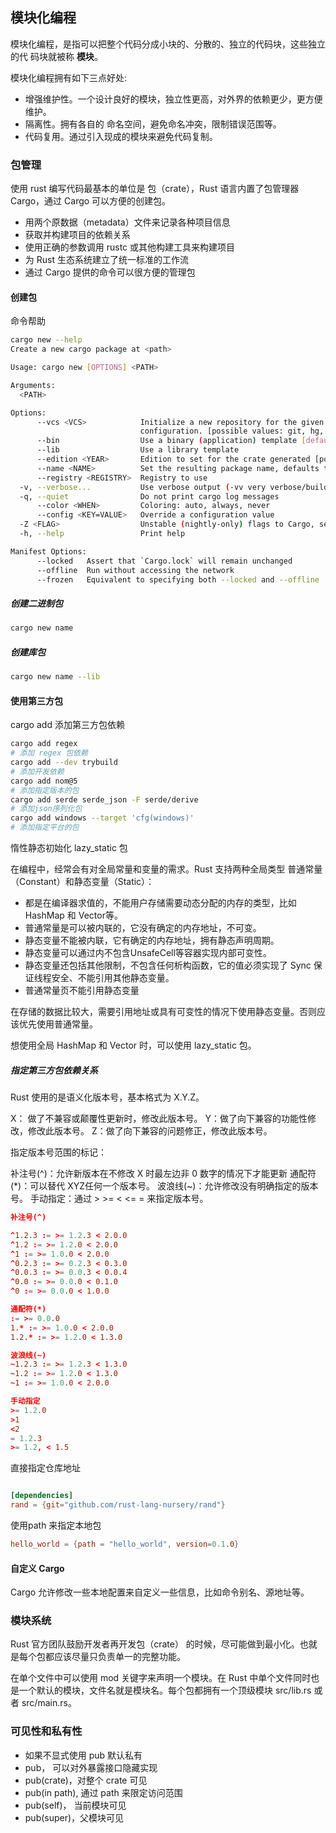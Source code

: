 ## 模块化编程

模块化编程，是指可以把整个代码分成小块的、分散的、独立的代码块，这些独立的代 码块就被称 **模块**。

模块化编程拥有如下三点好处:
- 增强维护性。一个设计良好的模块，独立性更高，对外界的依赖更少，更方便维护。
- 隔离性。拥有各自的 命名空间，避免命名冲突，限制错误范围等。
- 代码复用。通过引入现成的模块来避免代码复制。

### 包管理

使用 rust 编写代码最基本的单位是 包（crate），Rust 语言内置了包管理器 Cargo，通过 Cargo 可以方便的创建包。

- 用两个原数据（metadata）文件来记录各种项目信息
- 获取并构建项目的依赖关系
- 使用正确的参数调用 rustc 或其他构建工具来构建项目
- 为 Rust 生态系统建立了统一标准的工作流
- 通过 Cargo 提供的命令可以很方便的管理包

#### 创建包

命令帮助

```bash
cargo new --help
Create a new cargo package at <path>

Usage: cargo new [OPTIONS] <PATH>

Arguments:
  <PATH>

Options:
      --vcs <VCS>            Initialize a new repository for the given version control system, overriding a global
                             configuration. [possible values: git, hg, pijul, fossil, none]
      --bin                  Use a binary (application) template [default]
      --lib                  Use a library template
      --edition <YEAR>       Edition to set for the crate generated [possible values: 2015, 2018, 2021, 2024]
      --name <NAME>          Set the resulting package name, defaults to the directory name
      --registry <REGISTRY>  Registry to use
  -v, --verbose...           Use verbose output (-vv very verbose/build.rs output)
  -q, --quiet                Do not print cargo log messages
      --color <WHEN>         Coloring: auto, always, never
      --config <KEY=VALUE>   Override a configuration value
  -Z <FLAG>                  Unstable (nightly-only) flags to Cargo, see 'cargo -Z help' for details
  -h, --help                 Print help

Manifest Options:
      --locked   Assert that `Cargo.lock` will remain unchanged
      --offline  Run without accessing the network
      --frozen   Equivalent to specifying both --locked and --offline
```

##### 创建二进制包

```bash
cargo new name
```


##### 创建库包

```bash
cargo new name --lib
```

#### 使用第三方包

cargo add 添加第三方包依赖

```bash
cargo add regex
# 添加 regex 包依赖
cargo add --dev trybuild
# 添加开发依赖
cargo add nom@5
# 添加指定版本的包
cargo add serde serde_json -F serde/derive
# 添加json序列化包
cargo add windows --target 'cfg(windows)'
# 添加指定平台的包
```

惰性静态初始化 lazy_static 包

在编程中，经常会有对全局常量和变量的需求。Rust 支持两种全局类型 普通常量（Constant）和静态变量（Static）：

- 都是在编译器求值的，不能用户存储需要动态分配的内存的类型，比如 HashMap 和 Vector等。
- 普通常量是可以被内联的，它没有确定的内存地址，不可变。
- 静态变量不能被内联，它有确定的内存地址，拥有静态声明周期。
- 静态变量可以通过内不包含UnsafeCell等容器实现内部可变性。
- 静态变量还包括其他限制，不包含任何析构函数，它的值必须实现了 Sync 保证线程安全、不能引用其他静态变量。
- 普通常量页不能引用静态变量

在存储的数据比较大，需要引用地址或具有可变性的情况下使用静态变量。否则应该优先使用普通常量。

想使用全局 HashMap 和 Vector 时，可以使用 lazy_static 包。

##### 指定第三方包依赖关系

Rust 使用的是语义化版本号，基本格式为 X.Y.Z。

X： 做了不兼容或颠覆性更新时，修改此版本号。
Y：做了向下兼容的功能性修改，修改此版本号。
Z：做了向下兼容的问题修正，修改此版本号。

指定版本号范围的标记：

补注号(^)：允许新版本在不修改 X 时最左边非 0 数字的情况下才能更新
通配符(*)：可以替代 XYZ任何一个版本号。
波浪线(~)：允许修改没有明确指定的版本号。
手动指定：通过 > >= < <= = 来指定版本号。

```toml
补注号(^)

^1.2.3 := >= 1.2.3 < 2.0.0
^1.2 := >= 1.2.0 < 2.0.0
^1 := >= 1.0.0 < 2.0.0
^0.2.3 := >= 0.2.3 < 0.3.0
^0.0.3 := >= 0.0.3 < 0.0.4
^0.0 := >= 0.0.0 < 0.1.0
^0 := >= 0.0.0 < 1.0.0

通配符(*)
:= >= 0.0.0
1.* := >= 1.0.0 < 2.0.0
1.2.* := >= 1.2.0 < 1.3.0

波浪线(~)
~1.2.3 := >= 1.2.3 < 1.3.0
~1.2 := >= 1.2.0 < 1.3.0
~1 := >= 1.0.0 < 2.0.0

手动指定
>= 1.2.0
>1
<2
= 1.2.3
>= 1.2, < 1.5
```

直接指定仓库地址

```toml

[dependencies]
rand = {git="github.com/rust-lang-nursery/rand"}
```

使用path 来指定本地包

```toml
hello_world = {path = "hello_world", version=0.1.0}
```

#### 自定义 Cargo

 Cargo 允许修改一些本地配置来自定义一些信息，比如命令别名、源地址等。


 ### 模块系统

 Rust 官方团队鼓励开发者再开发包（crate） 的时候，尽可能做到最小化。也就是每个包都应该尽量只负责单一的完整功能。

 在单个文件中可以使用 mod 关键字来声明一个模块。在 Rust 中单个文件同时也是一个默认的模块，文件名就是模块名。每个包都拥有一个顶级模块 src/lib.rs 或者 src/main.rs。

### 可见性和私有性

- 如果不显式使用 pub 默认私有
- pub， 可以对外暴露接口隐藏实现
- pub(crate)，对整个 crate 可见
- pub(in path), 通过 path 来限定访问范围
- pub(self)， 当前模块可见
- pub(super)，父模块可见
